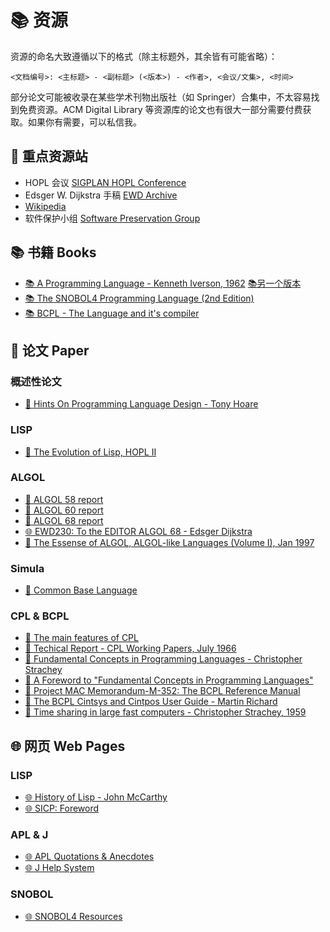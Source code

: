 ---
---

# 📚 资源

资源的命名大致遵循以下的格式（除主标题外，其余皆有可能省略）：

```
<文档编号>: <主标题> - <副标题> (<版本>) - <作者>, <会议/文集>, <时间>
```

部分论文可能被收录在某些学术刊物出版社（如 Springer）合集中，不太容易找到免费资源。ACM Digital Library 等资源库的论文也有很大一部分需要付费获取。如果你有需要，可以私信我。

## 📌 重点资源站

- HOPL 会议 [SIGPLAN HOPL Conference](https://dl.acm.org/conference/hopl)
- Edsger W. Dijkstra 手稿 [EWD Archive](https://www.cs.utexas.edu/users/EWD/)
- [Wikipedia](https://en.wikipedia.org/)
- 软件保护小组 [Software Preservation Group](http://www.softwarepreservation.org/)

## 📚 书籍 Books

- [📚 A Programming Language - Kenneth Iverson, 1962](http://www.softwarepreservation.org/projects/apl/Books/APROGRAMMING%20LANGUAGE/view) [📚另一个版本](https://www.jsoftware.com/papers/APL.htm)
- [📚 The SNOBOL4 Programming Language (2nd Edition)](http://worrydream.com/refs/Griswold-TheSnobolProgrammingLanguage.pdf)
- [📚 BCPL - The Language and it's compiler](https://archive.org/details/richards1979bcpl)

## 📄 论文 Paper

### 概述性论文

- [📄 Hints On Programming Language Design - Tony Hoare](http://web.eecs.umich.edu/~bchandra/courses/papers/Hoare_Hints.pdf)

### LISP

- [📄 The Evolution of Lisp, HOPL II](https://www.dreamsongs.com/Files/HOPL2-Uncut.pdf)

### ALGOL

- [📄 ALGOL 58 report](http://www.softwarepreservation.org/projects/ALGOL/report/Algol58_preliminary_report_NumerischeMathematik.pdf)
- [📄 ALGOL 60 report](http://www.softwarepreservation.org/projects/ALGOL/report/Algol60_report_CACM_1960_June.pdf)
- [📄 ALGOL 68 report](http://www.softwarepreservation.org/projects/ALGOL/report/Algol68_revised_report-AB-600dpi.pdf)
- [🌐 EWD230: To the EDITOR ALGOL 68 - Edsger Dijkstra](https://www.cs.utexas.edu/users/EWD/transcriptions/EWD02xx/EWD230.html)
- [📄 The Essense of ALGOL, ALGOL-like Languages (Volume I), Jan 1997](https://dl.acm.org/doi/10.5555/251167.251168)

### Simula

- [📄 Common Base Language](https://web.archive.org/web/20131225084408/http://www.edelweb.fr/Simula/scb-1.pdf)

### CPL & BCPL

- [📄 The main features of CPL](http://www.math.bas.bg/bantchev/place/cpl/features.pdf)
- [📄 Techical Report - CPL Working Papers, July 1966](http://www.ancientgeek.org.uk/CPL/CPL_Working_Papers.pdf)
- [📄 Fundamental Concepts in Programming Languages - Christopher Strachey](http://www.cs.cmu.edu/~crary/819-f09/Strachey67.pdf)
- [📄 A Foreword to "Fundamental Concepts in Programming Languages"](https://www.cs.tufts.edu/~nr/cs257/archive/christopher-strachey/forward.pdf)
- [📄 Project MAC Memorandum-M-352: The BCPL Reference Manual](https://www.bell-labs.com/usr/dmr/www/bcpl.pdf)
- [📄 The BCPL Cintsys and Cintpos User Guide - Martin Richard](https://www.cl.cam.ac.uk/~mr10/bcplman.pdf)
- [📄 Time sharing in large fast computers - Christopher Strachey, 1959](https://archive.org/details/large-fast-computers)

## 🌐 网页 Web Pages

### LISP

- [🌐 History of Lisp - John McCarthy](http://www-formal.stanford.edu/jmc/history/lisp/lisp.html)
- [🌐 SICP: Foreword](https://web.archive.org/web/20010727170154/http://mitpress.mit.edu/sicp/full-text/book/book-Z-H-5.html)
### APL & J

- [🌐 APL Quotations & Anecdotes](https://www.jsoftware.com/papers/APLQA.htm)
- [🌐 J Help System](https://www.jsoftware.com/help/index.htm)

### SNOBOL
- [🌐 SNOBOL4 Resources](http://www.snobol4.org/)
